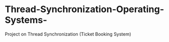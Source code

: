 # Thread-Synchronization-Operating-Systems-
Project on Thread Synchronization (Ticket Booking System)
